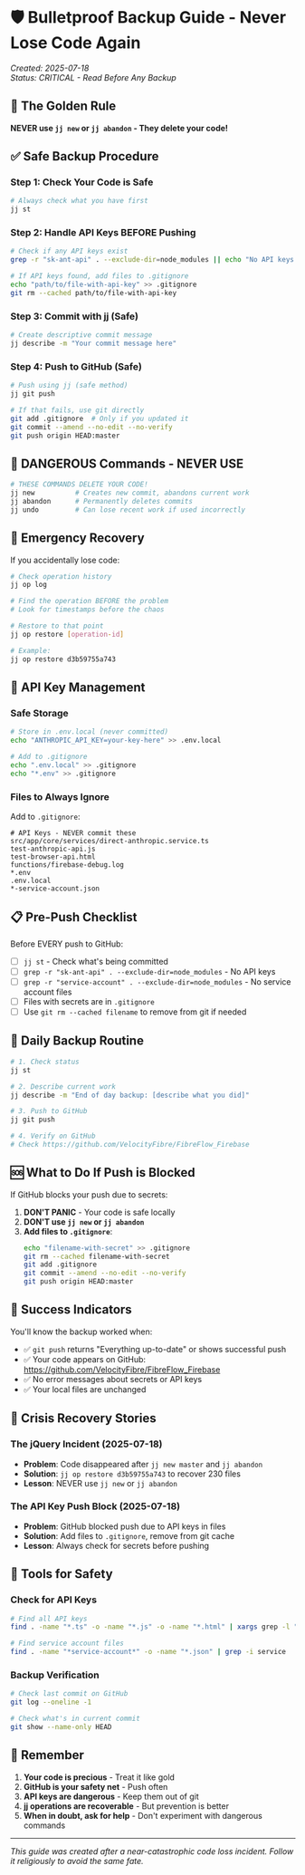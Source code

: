 # 🛡️ Bulletproof Backup Guide - Never Lose Code Again

*Created: 2025-07-18*  
*Status: CRITICAL - Read Before Any Backup*

## 🚨 The Golden Rule

**NEVER use `jj new` or `jj abandon` - They delete your code!**

## ✅ Safe Backup Procedure

### Step 1: Check Your Code is Safe
```bash
# Always check what you have first
jj st
```

### Step 2: Handle API Keys BEFORE Pushing
```bash
# Check if any API keys exist
grep -r "sk-ant-api" . --exclude-dir=node_modules || echo "No API keys found"

# If API keys found, add files to .gitignore
echo "path/to/file-with-api-key" >> .gitignore
git rm --cached path/to/file-with-api-key
```

### Step 3: Commit with jj (Safe)
```bash
# Create descriptive commit message
jj describe -m "Your commit message here"
```

### Step 4: Push to GitHub (Safe)
```bash
# Push using jj (safe method)
jj git push

# If that fails, use git directly
git add .gitignore  # Only if you updated it
git commit --amend --no-edit --no-verify
git push origin HEAD:master
```

## 🚫 DANGEROUS Commands - NEVER USE

```bash
# THESE COMMANDS DELETE YOUR CODE!
jj new          # Creates new commit, abandons current work
jj abandon      # Permanently deletes commits
jj undo         # Can lose recent work if used incorrectly
```

## 🔧 Emergency Recovery

If you accidentally lose code:

```bash
# Check operation history
jj op log

# Find the operation BEFORE the problem
# Look for timestamps before the chaos

# Restore to that point
jj op restore [operation-id]

# Example:
jj op restore d3b59755a743
```

## 🔐 API Key Management

### Safe Storage
```bash
# Store in .env.local (never committed)
echo "ANTHROPIC_API_KEY=your-key-here" >> .env.local

# Add to .gitignore
echo ".env.local" >> .gitignore
echo "*.env" >> .gitignore
```

### Files to Always Ignore
Add to `.gitignore`:
```
# API Keys - NEVER commit these
src/app/core/services/direct-anthropic.service.ts
test-anthropic-api.js
test-browser-api.html
functions/firebase-debug.log
*.env
.env.local
*-service-account.json
```

## 📋 Pre-Push Checklist

Before EVERY push to GitHub:

- [ ] `jj st` - Check what's being committed
- [ ] `grep -r "sk-ant-api" . --exclude-dir=node_modules` - No API keys
- [ ] `grep -r "service-account" . --exclude-dir=node_modules` - No service account files
- [ ] Files with secrets are in `.gitignore`
- [ ] Use `git rm --cached filename` to remove from git if needed

## 🔄 Daily Backup Routine

```bash
# 1. Check status
jj st

# 2. Describe current work
jj describe -m "End of day backup: [describe what you did]"

# 3. Push to GitHub
jj git push

# 4. Verify on GitHub
# Check https://github.com/VelocityFibre/FibreFlow_Firebase
```

## 🆘 What to Do If Push is Blocked

If GitHub blocks your push due to secrets:

1. **DON'T PANIC** - Your code is safe locally
2. **DON'T use `jj new` or `jj abandon`**
3. **Add files to `.gitignore`**:
   ```bash
   echo "filename-with-secret" >> .gitignore
   git rm --cached filename-with-secret
   git add .gitignore
   git commit --amend --no-edit --no-verify
   git push origin HEAD:master
   ```

## 🎯 Success Indicators

You'll know the backup worked when:
- ✅ `git push` returns "Everything up-to-date" or shows successful push
- ✅ Your code appears on GitHub: https://github.com/VelocityFibre/FibreFlow_Firebase
- ✅ No error messages about secrets or API keys
- ✅ Your local files are unchanged

## 🚨 Crisis Recovery Stories

### The jQuery Incident (2025-07-18)
- **Problem**: Code disappeared after `jj new master` and `jj abandon`
- **Solution**: `jj op restore d3b59755a743` to recover 230 files
- **Lesson**: NEVER use `jj new` or `jj abandon`

### The API Key Push Block (2025-07-18)
- **Problem**: GitHub blocked push due to API keys in files
- **Solution**: Add files to `.gitignore`, remove from git cache
- **Lesson**: Always check for secrets before pushing

## 🔧 Tools for Safety

### Check for API Keys
```bash
# Find all API keys
find . -name "*.ts" -o -name "*.js" -o -name "*.html" | xargs grep -l "sk-ant-api"

# Find service account files
find . -name "*service-account*" -o -name "*.json" | grep -i service
```

### Backup Verification
```bash
# Check last commit on GitHub
git log --oneline -1

# Check what's in current commit
git show --name-only HEAD
```

## 📝 Remember

1. **Your code is precious** - Treat it like gold
2. **GitHub is your safety net** - Push often
3. **API keys are dangerous** - Keep them out of git
4. **jj operations are recoverable** - But prevention is better
5. **When in doubt, ask for help** - Don't experiment with dangerous commands

---

*This guide was created after a near-catastrophic code loss incident. Follow it religiously to avoid the same fate.*
